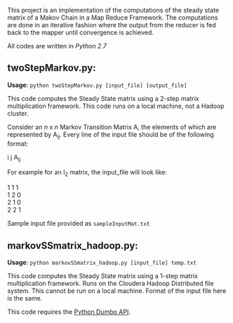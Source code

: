 This project is an implementation of the computations of the steady state matrix of a Makov Chain in a Map Reduce Framework. The computations are done in an iterative fashion where the output from the reducer is fed back to the mapper until convergence is achieved.

All codes are written in *Python 2.7*

twoStepMarkov.py:
---------------------------------
**Usage**: `python twoStepMarkov.py [input_file] [output_file]`

This code computes the Steady State matrix using a 2-step matrix multiplication framework. This code runs on a local machine, not a Hadoop cluster.

Consider an *n* x *n* Markov Transition Matrix A, the elements of which are represented by A<sub>ij</sub>. Every line of the input file should be of the following format:

i	j	A<sub>ij</sub>  

For example for an I<sub>2</sub> matrix, the input_file will look like:  

1	1	1  
1	2	0  
2	1	0  
2	2	1  

Sample input file provided as `sampleInputMat.txt`

markovSSmatrix_hadoop.py:
---------------------------------
**Usage**: `python markovSSmatrix_hadoop.py [input_file] temp.txt`

This code computes the Steady State matrix using a 1-step matrix multiplication framework. Runs on the Cloudera Hadoop Distributed file system. This cannot be run on a local machine. Format of the input file here is the same.

This code requires the [Python Dumbo API](https://github.com/klbostee/dumbo/wiki).